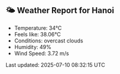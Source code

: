 <!-- WEATHER-START -->
## 🌤 Weather Report for Hanoi

- Temperature: 34°C
- Feels like: 38.06°C
- Conditions: overcast clouds
- Humidity: 49%
- Wind Speed: 3.72 m/s

Last updated: 2025-07-10 08:32:15 UTC
<!-- WEATHER-END -->
